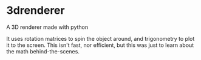 # 3drenderer
A 3D renderer made with python

It uses rotation matrices to spin the object around, and trigonometry to plot it to the screen.
This isn't fast, nor efficient, but this was just to learn about the math behind-the-scenes.
